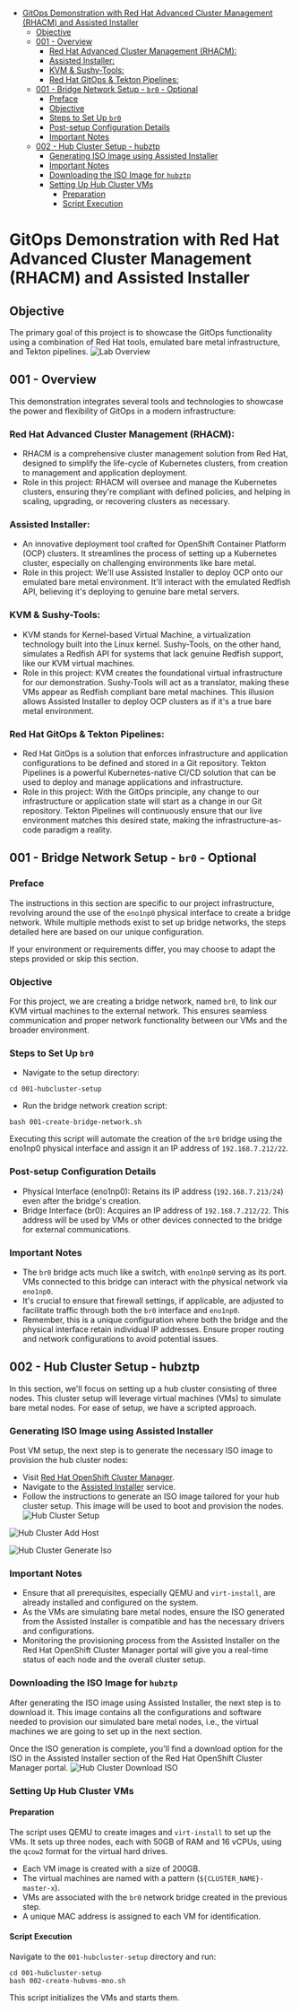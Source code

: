 - [GitOps Demonstration with Red Hat Advanced Cluster Management (RHACM) and Assisted Installer](#gitops-demonstration-with-red-hat-advanced-cluster-management-rhacm-and-assisted-installer)
  - [Objective](#objective)
  - [001 - Overview](#001---overview)
    - [Red Hat Advanced Cluster Management (RHACM):](#red-hat-advanced-cluster-management-rhacm)
    - [Assisted Installer:](#assisted-installer)
    - [KVM \& Sushy-Tools:](#kvm--sushy-tools)
    - [Red Hat GitOps \& Tekton Pipelines:](#red-hat-gitops--tekton-pipelines)
  - [001 - Bridge Network Setup - `br0` - Optional](#001---bridge-network-setup---br0---optional)
    - [Preface](#preface)
    - [Objective](#objective-1)
    - [Steps to Set Up `br0`](#steps-to-set-up-br0)
    - [Post-setup Configuration Details](#post-setup-configuration-details)
    - [Important Notes](#important-notes)
  - [002 - Hub Cluster Setup - hubztp](#002---hub-cluster-setup---hubztp)
    - [Generating ISO Image using Assisted Installer](#generating-iso-image-using-assisted-installer)
    - [Important Notes](#important-notes-1)
    - [Downloading the ISO Image for `hubztp`](#downloading-the-iso-image-for-hubztp)
    - [Setting Up Hub Cluster VMs](#setting-up-hub-cluster-vms)
      - [Preparation](#preparation)
      - [Script Execution](#script-execution)

# GitOps Demonstration with Red Hat Advanced Cluster Management (RHACM) and Assisted Installer

## Objective

The primary goal of this project is to showcase the GitOps functionality using a combination of Red Hat tools, emulated bare metal infrastructure, and Tekton pipelines.
![Lab Overview](docs/images/lab-overview.png?raw=true "Lab Overview")

## 001 - Overview
This demonstration integrates several tools and technologies to showcase the power and flexibility of GitOps in a modern infrastructure:

### Red Hat Advanced Cluster Management (RHACM):
- RHACM is a comprehensive cluster management solution from Red Hat, designed to simplify the life-cycle of Kubernetes clusters, from creation to management and application deployment.
- Role in this project: RHACM will oversee and manage the Kubernetes clusters, ensuring they're compliant with defined policies, and helping in scaling, upgrading, or recovering clusters as necessary.

### Assisted Installer:
- An innovative deployment tool crafted for OpenShift Container Platform (OCP) clusters. It streamlines the process of setting up a Kubernetes cluster, especially on challenging environments like bare metal.
- Role in this project: We'll use Assisted Installer to deploy OCP onto our emulated bare metal environment. It'll interact with the emulated Redfish API, believing it's deploying to genuine bare metal servers.

### KVM & Sushy-Tools:
- KVM stands for Kernel-based Virtual Machine, a virtualization technology built into the Linux kernel. Sushy-Tools, on the other hand, simulates a Redfish API for systems that lack genuine Redfish support, like our KVM virtual machines.
- Role in this project: KVM creates the foundational virtual infrastructure for our demonstration. Sushy-Tools will act as a translator, making these VMs appear as Redfish compliant bare metal machines. This illusion allows Assisted Installer to deploy OCP clusters as if it's a true bare metal environment.

### Red Hat GitOps & Tekton Pipelines:
- Red Hat GitOps is a solution that enforces infrastructure and application configurations to be defined and stored in a Git repository. Tekton Pipelines is a powerful Kubernetes-native CI/CD solution that can be used to deploy and manage applications and infrastructure.
- Role in this project: With the GitOps principle, any change to our infrastructure or application state will start as a change in our Git repository. Tekton Pipelines will continuously ensure that our live environment matches this desired state, making the infrastructure-as-code paradigm a reality.

## 001 - Bridge Network Setup - `br0` - Optional
### Preface
The instructions in this section are specific to our project infrastructure, revolving around the use of the `eno1np0` physical interface to create a bridge network. While multiple methods exist to set up bridge networks, the steps detailed here are based on our unique configuration.

If your environment or requirements differ, you may choose to adapt the steps provided or skip this section.

### Objective
For this project, we are creating a bridge network, named `br0`, to link our KVM virtual machines to the external network. This ensures seamless communication and proper network functionality between our VMs and the broader environment.

### Steps to Set Up `br0`
- Navigate to the setup directory:
```
cd 001-hubcluster-setup
```
- Run the bridge network creation script:
```
bash 001-create-bridge-network.sh
```
Executing this script will automate the creation of the `br0` bridge using the eno1np0 physical interface and assign it an IP address of `192.168.7.212/22`.

### Post-setup Configuration Details
- Physical Interface (eno1np0): Retains its IP address (`192.168.7.213/24`) even after the bridge's creation.
- Bridge Interface (br0): Acquires an IP address of `192.168.7.212/22`. This address will be used by VMs or other devices connected to the bridge for external communications.

### Important Notes
- The `br0` bridge acts much like a switch, with `eno1np0` serving as its port. VMs connected to this bridge can interact with the physical network via `eno1np0`.
- It's crucial to ensure that firewall settings, if applicable, are adjusted to facilitate traffic through both the `br0` interface and `eno1np0`.
- Remember, this is a unique configuration where both the bridge and the physical interface retain individual IP addresses. Ensure proper routing and network configurations to avoid potential issues.

## 002 - Hub Cluster Setup - hubztp
In this section, we'll focus on setting up a hub cluster consisting of three nodes. This cluster setup will leverage virtual machines (VMs) to simulate bare metal nodes. For ease of setup, we have a scripted approach.

### Generating ISO Image using Assisted Installer
Post VM setup, the next step is to generate the necessary ISO image to provision the hub cluster nodes:
- Visit [Red Hat OpenShift Cluster Manager](https://console.redhat.com/).
- Navigate to the [Assisted Installer](https://console.redhat.com/openshift/create/datacenter) service.
- Follow the instructions to generate an ISO image tailored for your hub cluster setup. This image will be used to boot and provision the nodes.
![Hub Cluster Setup](docs/images/hub-cluster.png)

![Hub Cluster Add Host](docs/images/hub-cluster-add-host.png)

![Hub Cluster Generate Iso](docs/images/hub-cluster-generate-discover-iso.png)

### Important Notes
- Ensure that all prerequisites, especially QEMU and `virt-install`, are already installed and configured on the system.
- As the VMs are simulating bare metal nodes, ensure the ISO generated from the Assisted Installer is compatible and has the necessary drivers and configurations.
- Monitoring the provisioning process from the Assisted Installer on the Red Hat OpenShift Cluster Manager portal will give you a real-time status of each node and the overall cluster setup.

### Downloading the ISO Image for `hubztp`
After generating the ISO image using Assisted Installer, the next step is to download it. This image contains all the configurations and software needed to provision our simulated bare metal nodes, i.e., the virtual machines we are going to set up in the next section.

Once the ISO generation is complete, you'll find a download option for the ISO in the Assisted Installer section of the Red Hat OpenShift Cluster Manager portal.
![Hub Cluster Download ISO](docs/images/hub-cluster-download-iso.png)

### Setting Up Hub Cluster VMs
#### Preparation
The script uses QEMU to create images and `virt-install` to set up the VMs. It sets up three nodes, each with 50GB of RAM and 16 vCPUs, using the `qcow2` format for the virtual hard drives.

- Each VM image is created with a size of 200GB.
- The virtual machines are named with a pattern (`${CLUSTER_NAME}-master-x`).
- VMs are associated with the `br0` network bridge created in the previous step.
- A unique MAC address is assigned to each VM for identification.

#### Script Execution
Navigate to the `001-hubcluster-setup` directory and run:
```
cd 001-hubcluster-setup
bash 002-create-hubvms-mno.sh
```

This script initializes the VMs and starts them.
